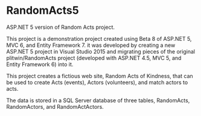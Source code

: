 # RandomActs5
ASP.NET 5 version of Random Acts project.

This project is a demonstration project created using Beta 8 of ASP.NET 5, MVC 6, and Entity Framework 7. 
it was developed by creating a new ASP.NET 5 project in Visual Studio 2015 and migrating pieces of the original 
plitwin/RandomActs project (developed with ASP.NET 4.5, MVC 5, and Entity Framework 6) into it.

This project creates a fictious web site, Random Acts of Kindness, that can be used to create Acts (events), 
Actors (volunteers), and match actors to acts. 

The data is stored in a SQL Server database of three tables, RandomActs, RandomActors, and RandomActActors.

